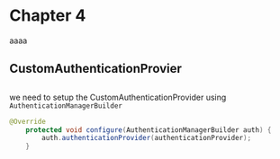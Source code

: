 # Chapter 4
aaaa
## CustomAuthenticationProvier 

## 
we need to setup the CustomAuthenticationProvider using `AuthenticationManagerBuilder`

````java
@Override
    protected void configure(AuthenticationManagerBuilder auth) {
        auth.authenticationProvider(authenticationProvider);
    }
````